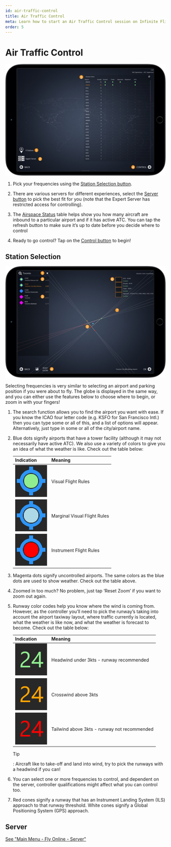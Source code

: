 ```yaml
---
id: air-traffic-control
title: Air Traffic Control
meta: Learn how to start an Air Traffic Control session on Infinite Flight.
order: 5
---
```


# Air Traffic Control

![ATC Page](_images/manual/frames/atc.jpg)

1. Pick your frequencies using the [Station Selection button](#station-selection).

   

2. There are various servers for different experiences, select the [Server button](/docs/manual/home-screen/fly-online#server) to pick the best fit for you (note that the Expert Server has restricted access for controlling).

   

3. The [Airspace Status](/docs/manual/atc-user-interface/status) table helps show you how many aircraft are inbound to a particular airport and if it has active ATC. You can tap the refresh button to make sure it’s up to date before you decide where to control

4.  Ready to go control? Tap on the [Control button](/docs/manual/atc-user-interface/ground-tower-radar) to begin!

 

## Station Selection

 ![ATC Map Page](_images/manual/frames/atc-map.jpg)

Selecting frequencies is very similar to selecting an airport and parking position if you were about to fly. The globe is displayed in the same way, and you can either use the features below to choose where to begin, or zoom in with your fingers!

1. The search function allows you to find the airport you want with ease. If you know the ICAO four letter code (e.g. KSFO for San Francisco Intl.) then you can type some or all of this, and a list of options will appear. Alternatively, just type in some or all of the city/airport name. 

   

2. Blue dots signify airports that have a tower facility (although it may not necessarily have active ATC). We also use a variety of colors to give you an idea of what the weather is like. Check out the table below:

    | Indication                                      | Meaning                      |
    | ----------------------------------------------- | ---------------------------- |
    | ![VFR](_images/manual/tables/weather-vfr.png)   | Visual Flight Rules          |
    | ![MVFR](_images/manual/tables/weather-mvfr.png) | Marginal Visual Flight Rules |
    | ![IFR](_images/manual/tables/weather-ifr.png)   | Instrument Flight Rules      |



3. Magenta dots signify uncontrolled airports. The same colors as the blue dots are used to show weather. Check out the table above.

   

4. Zoomed in too much? No problem, just tap ‘Reset Zoom’ if you want to zoom out again.

   

5. Runway color codes help you know where the wind is coming from. However, as the controller you’ll need to pick the runway’s taking into account the airport taxiway layout, where traffic currently is located, what the weather is like now, and what the weather is forecast to become. Check out the table below:

    | Indication                                                   | Meaning                                      |
    | ------------------------------------------------------------ | -------------------------------------------- |
    | ![Green Runway](_images/manual/tables/weather-green.png) | Headwind under 3kts - runway recommended     |
    | ![Orange Runway](_images/manual/tables/weather-orange.png)                                                           | Crosswind above 3kts                         |
    | ![Red Runway](_images/manual/tables/weather-red.png)                                                           | Tailwind above 3kts - runway not recommended |
    
     
    
    Tip
    
    : Aircraft like to take-off and land into wind, try to pick the runways with a headwind if you can!
    
    
    
6. You can select one or more frequencies to control, and dependent on the server, controller qualifications might affect what you can control too.

    

7. Red cones signify a runway that has an Instrument Landing System (ILS) approach to that runway threshold. White cones signify a Global Positioning System (GPS) approach.

 

## Server

[See "Main Menu - Fly Online - Server"](/docs/manual/home-screen/fly-online#server) 
